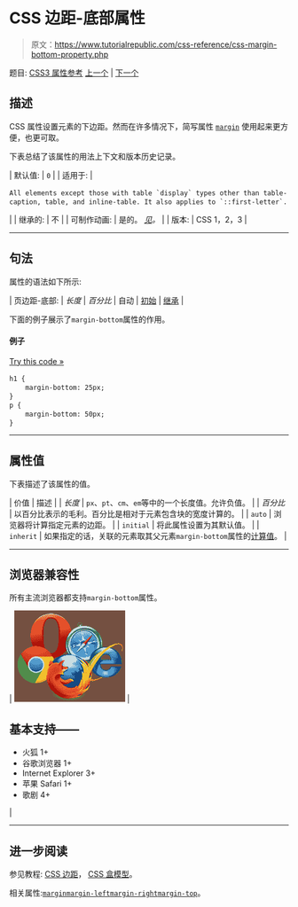 # CSS 边距-底部属性

> 原文：<https://www.tutorialrepublic.com/css-reference/css-margin-bottom-property.php>

题目: [CSS3 属性参考](css3-properties.php) [上一个](css-margin-property.php) | [下一个](css-margin-left-property.php)

## 描述

CSS 属性设置元素的下边距。然而在许多情况下，简写属性 [`margin`](css-margin-property.php) 使用起来更方便，也更可取。

下表总结了该属性的用法上下文和版本历史记录。

| 默认值: | `0` |
| 适用于: | 

```
All elements except those with table `display` types other than table-
caption, table, and inline-table. It also applies to `::first-letter`.
```

 |
| 继承的: | 不 |
| 可制作动画: | 是的。 [*见*](css-animatable-properties.php)*。* |
| 版本: | CSS 1，2，3 |

* * *

## 句法

属性的语法如下所示:

| 页边距-底部: | *长度* &#124; *百分比* &#124; 自动 &#124; [初始](../definitions.php#initial) &#124; [继承](../definitions.php#inherit) |

下面的例子展示了`margin-bottom`属性的作用。

#### 例子

[Try this code »](../codelab.php?topic=css&file=margin-bottom-property "Try this code using online Editor")

```
h1 {
    margin-bottom: 25px;
}
p {
    margin-bottom: 50px;
}
```

* * *

## 属性值

下表描述了该属性的值。

| 价值 | 描述 |
| *长度* | `px`、`pt`、`cm`、`em`等中的一个长度值。允许负值。 |
| *百分比* | 以百分比表示的毛利。百分比是相对于元素包含块的宽度计算的。 |
| `auto` | 浏览器将计算指定元素的边距。 |
| `initial` | 将此属性设置为其默认值。 |
| `inherit` | 如果指定的话，关联的元素取其父元素`margin-bottom`属性的[计算值](../definitions.php#computed-value)。 |

* * *

## 浏览器兼容性

所有主流浏览器都支持`margin-bottom`属性。

| ![Browsers Icon](img/e9331123c77668c1832e541c2fca1002.png) | 

## 基本支持——

*   火狐 1+
*   谷歌浏览器 1+
*   Internet Explorer 3+
*   苹果 Safari 1+
*   歌剧 4+

 |

* * *

## 进一步阅读

参见教程: [CSS 边距](../css-tutorial/css-margin.php)， [CSS 盒模型](../css-tutorial/css-box-model.php)。

相关属性:[`margin`](css-margin-property.php)[`margin-left`](css-margin-left-property.php)[`margin-right`](css-margin-right-property.php)[`margin-top`](css-margin-top-property.php)。